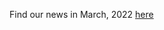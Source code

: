 Find our news in March, 2022 [here](https://drive.google.com/file/d/1bpwkC1TYg10ETpmydUJaPOSfYwHUqit9/view?usp=drive_link)

